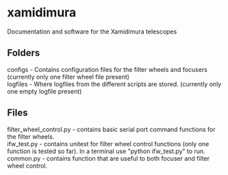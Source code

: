 # xamidimura
Documentation and software for the Xamidimura telescopes


## Folders
configs - Contains configuration files for the filter wheels and focusers (currently only one filter wheel file present)  
logfiles - Where logfiles from the different scripts are stored. (currently only one empty logfile present)  

## Files
filter_wheel_control.py - contains basic serial port command functions for the filter wheels.  
ifw_test.py - contains unitest for filter wheel control functions (only one function is tested so far). In a terminal use "python ifw_test.py" to run.
common.py - contains function that are useful to both focuser and filter wheel control.                
